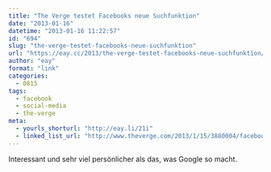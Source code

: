 ```yaml
---
title: "The Verge testet Facebooks neue Suchfunktion"
date: "2013-01-16"
datetime: "2013-01-16 11:22:57"
id: "694"
slug: "the-verge-testet-facebooks-neue-suchfunktion"
url: "https://eay.cc/2013/the-verge-testet-facebooks-neue-suchfunktion/"
author: "eay"
format: "link"
categories:
  - 0815
tags:
  - facebook
  - social-media
  - the-verge
meta:
  - yourls_shorturl: "http://eay.li/21i"
  - linked_list_url: "http://www.theverge.com/2013/1/15/3880004/facebook-graph-search-hands-on"
---
```


Interessant und sehr viel persönlicher als das, was Google so macht.

